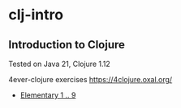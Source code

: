 # clj-intro
## Introduction to Clojure

Tested on Java 21, Clojure 1.12

4ever-clojure exercises
https://4clojure.oxal.org/

- [Elementary 1 .. 9](elementary1.clj)